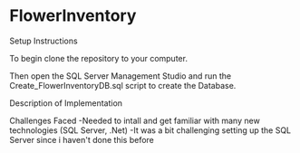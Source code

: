# FlowerInventory
Setup Instructions

To begin clone the repository to your computer.

Then open the SQL Server Management Studio and run the Create_FlowerInventoryDB.sql script to create the Database.

<!-- Open a terminal to the project folder and run the following command dotnet ef dbcontext scaffold "Server=localhost\SQLEXPRESS;Database=FlowerInventoryDB;Trusted_Connection=True;TrustServerCertificate=True;" Microsoft.EntityFrameworkCore.SqlServer -o Models -->



Description of Implementation


Challenges Faced
-Needed to intall and get familiar with many new technologies (SQL Server, .Net)
-It was a bit challenging setting up the SQL Server since i haven't done this before
